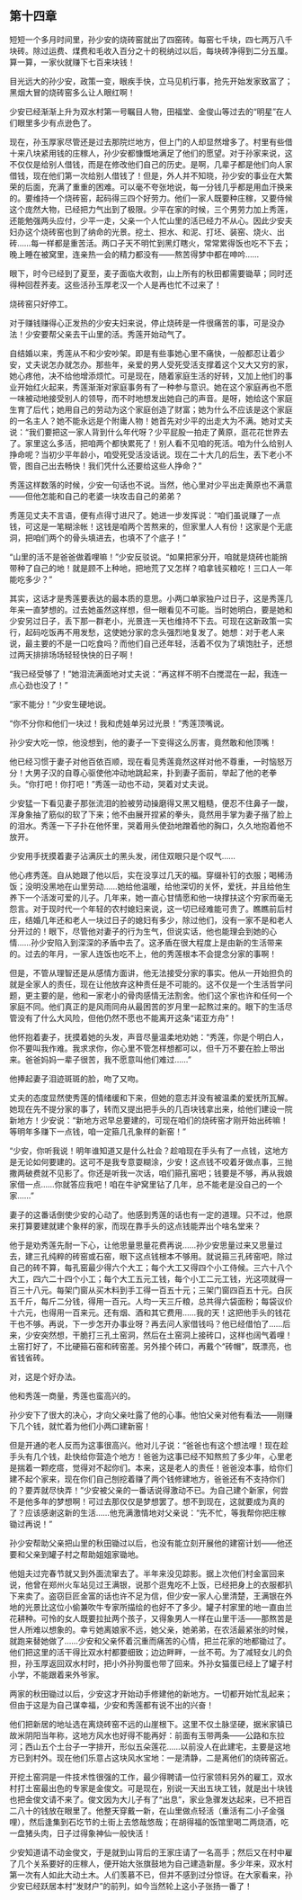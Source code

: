 ## 第十四章

  短短一个多月时间里，孙少安的烧砖窑就出了四窑砖。每窑七千块，四七两万八千块砖。除过运费、煤费和毛收入百分之十的税纳过以后，每块砖净得到二分五厘。算一算，一家伙就赚下七百来块钱！

  目光远大的孙少安，政策一变，眼疾手快，立马见机行事，抢先开始发家致富了；黑烟大冒的烧砖窑多么让人眼红啊！

  少安已经渐渐上升为双水村第一号瞩目人物，田福堂、金俊山等过去的“明星”在人们眼里多少有点逊色了。

  现在，孙玉厚家尽管还是过去那院烂地方，但上门的人却显然增多了。村里有些借十来八块紧用钱的庄稼人，孙少安都慷慨地满足了他们的愿望。对于孙家来说，这不仅仅是给别人借钱，而是在修改他们自己的历史。是啊，几辈子都是他们向人家借钱，现在他们第一次给别人借钱了！但是，外人并不知晓，孙少安的事业在大繁荣的后面，充满了重重的困难。可以毫不夸张地说，每一分钱几乎都是用血汗换来的。要维持一个烧砖窑，起码得三四个好劳力。他们一家人既要种庄稼，又要侍候这个庞然大物，已经把力气出到了极限。少平在家的时候，三个男劳力加上秀莲，还能勉强两头应付，少平一走，父亲一个人忙山里的活已经力不从心。因此少安夫妇办这个烧砖窑也到了纳命的光景。挖土、担水、和泥、打坯、装窑、烧火、出砖……每一样都是重苦活。两口子天不明忙到黑灯瞎火，常常累得饭也吃不下去；晚上睡在被窝里，连亲热一会的精力都没有——熬苦得梦中都在呻吟……

  眼下，时今已经到了夏至，麦子面临大收割，山上所有的秋田都需要锄草；同时还得种回茬荞麦。这些活孙玉厚老汉一个人是再也忙不过来了！

  烧砖窑只好停工。

  对于赚钱赚得心正发热的少安夫妇来说，停止烧砖是一件很痛苦的事，可是没办法！少安要帮父亲去干山里的活。秀莲开始动气了。

  自结婚以来，秀莲从不和少安吵架。即是有些事她心里不痛快，一般都忍让着少安，丈夫说怎办就怎办。那些年，亲爱的男人受死受活支撑着这个又大又穷的家，她心疼他，决不给他增添烦忙。可是现在，随着家庭生活的好转，又加上他们的事业开始红火起来，秀莲渐渐对家庭事务有了一种参与意识。她在这个家庭再也不愿一味被动地接受别人的领导，而不时地想发出她自己的声音。是呀，她给这个家庭生育了后代；她用自己的劳动为这个家庭创造了财富；她为什么不应该是这个家庭的一名主人？她不能永远是个附庸人物！她首先对少平的出走大为不满。她对丈夫说：“我们要把这一家人背到什么年代呀？少平屁股一拍走了黄原，逛花花世界去了。家里这么多活，把咱两个都快累死了！别人看不见咱的死活。咱为什么给别人挣命呢？当初少平年龄小，咱受死受活没话说。现在二十大几的后生，丢下老小不管，图自己出去畅快！我们凭什么还要给这些人挣命？”

  秀莲这样数落的时候，少安一句话也不说。当然，他心里对少平出走黄原也不满意——但他怎能和自己的老婆一块攻击自己的弟弟？

  秀莲见丈夫不言语，便有点得寸进尺了。她进一步发挥说：“咱们虽说赚了一点钱，可这是一笔糊涂帐！这钱是咱两个苦熬来的，但家里人人有份！这家是个无底洞，把咱们两个的骨头填进去，也填不了个底子！”

  “山里的活不是爸爸做着哩嘛！”少安反驳说。“如果把家分开，咱就是烧砖也能捎带种了自己的地！就是顾不上种地，把地荒了又怎样？咱拿钱买粮吃！三口人一年能吃多少？”

  其实，这话才是秀莲要表达的最本质的意思。小两口单家独户过日子，这是秀莲几年来一直梦想的。过去她虽然这样想，但一眼看见不可能。当时她明白，要是她和少安另过日子，丢下那一群老小，光景连一天也维持不下去。可现在这新政策一实行，起码吃饭再不用发愁，这使她分家的念头强烈地复发了。她想：对于老人来说，最主要的不是一口吃食吗？而他们自己还年轻，活着不仅为了填饱肚子，还想过两天排排场场轻轻快快的日子啊！

  “我已经受够了！”她泪流满面地对丈夫说：“再这样不明不白搅混在一起，我连一点心劲也没了！”

  “家不能分！”少安生硬地说。

  “你不分你和他们一块过！我和虎娃单另过光景！”秀莲顶嘴说。

  孙少安大吃一惊，他没想到，他的妻子一下变得这么厉害，竟然敢和他顶嘴！

  他已经习惯于妻子对他百依百顺，现在看见秀莲竟然这样对他不尊重，一时恼怒万分！大男子汉的自尊心驱使他冲动地跳起来，扑到妻子面前，举起了他的老拳头。“你打吧！你打吧！”秀莲一动也不动，哭着对丈夫说。

  少安猛一下看见妻子那张流泪的脸被劳动操磨得又黑又粗糙，便忍不住鼻子一酸，浑身象抽了筋似的软了下来；他不由展开捏紧的拳头，竟然用手掌为妻子揩了脸上的泪水。秀莲一下子扑在他怀里，哭着用头使劲地蹭着他的胸口，久久地抱着他不放开。

  少安用手抚摸着妻子沾满灰土的黑头发，闭住双眼只是个叹气……

  他心疼秀莲。自从她跟了他以后，实在没享过几天的福。穿缀补钉的衣服；喝稀汤饭；没明没黑地在山里劳动……她给他温暖，给他深切的关怀，爱抚，并且给他生养下一个活泼可爱的儿子。几年来，她一直心甘情愿和他一块撑扶这个穷家而毫无怨言。对于现时代一个年轻的农村媳妇来说，这一切已经难能可贵了。瞧瞧前后村庄，结婚几年还和老人一块过日子的媳妇有多少，除过他们，没有一家不是和老人分开过的！眼下，尽管他对妻子的行为生气，但说实话，他也能理会到她的心情……孙少安陷入到深深的矛盾中去了。这矛盾在很大程度上是由新的生活带来的。过去的年月，一家人连饭也吃不上，他的秀莲根本不会提念分家的事啊！

  但是，不管从理智还是从感情方面讲，他无法接受分家的事实。他从一开始担负的就是全家人的责任，现在让他放弃这种责任是不可能的。这不仅是一个生活哲学问题，更主要的是，他和一家老小的骨肉感情无法割舍。他们这个家也许和任何一个家庭不同。他们真正的是风雨同舟从最困苦的岁月里一起熬过来的。眼下的生活尽管没有了什么大风险，但他仍然不愿也不能离开这条“诺亚方舟”！

  他怀抱着妻子，抚摸着她的头发，声音尽量温柔地劝她：“秀莲，你是个明白人，你不要叫我作难。我求求你，你心里不管怎样想都可以，但千万不要在脸上带出来。爸爸妈妈一辈子很苦，我不愿意叫他们难过……”

  他捧起妻子泪迹斑斑的脸，吻了又吻。

  丈夫的态度显然使秀莲的情绪缓和下来，但她的意志并没有被温柔的爱抚所瓦解。她现在先不提分家的事了，转而又提出把手头的几百块钱拿出来，给他们建设一院新地方！少安说：“新地方迟早总要建的，可现在咱们的烧砖窑才刚开始出砖嘛！等明年多赚下一点钱，咱一定箍几孔象样的新窑！”

  “少安，你听我说！明年谁知道又是什么社会？趁咱现在手头有了一点钱，这地方是无论如何要建的。这可不是我专意耍糊涂，少安！这点钱不咬着牙做点事，三抛撒两破费就不见影了。你还是听我一次话，咱们箍孔窑吧；钱要是不够，再从我娘家借一点……你就答应我吧！咱在牛驴窝里钻了几年，总不能老是没自己的一个家……”

  妻子的这番话倒使少安的心动了。他感到秀莲的话也有一定的道理。只不过，他原来打算要建就建个象样的家，而现在靠手头的这点钱能弄出个啥名堂来？

  他于是劝秀莲先耐一下心，让他思量思量花费再说……孙少安思量过来又思量过去，建三孔纯粹的砖窑或石窑，眼下这点钱根本不够用。就说箍三孔砖窑吧，除过自己的砖不算，每孔窑最少得六个大工；每个大工又得四个小工侍候。三六十八个大工，四六二十四个小工；每个大工五元工钱，每个小工二元工钱，光这项就得一百三十八元。每架门窗从买木料到手工得一百五十元；三架门窗四百五十元。白灰五千斤，每斤二分钱，得用一百元。人均一天三斤粮，总共得六袋面粉；每袋议价十六元，也得用一百来元。还有烟、酒和其它费用……我的天！这把他手头的钱花干也不够。再说，下一步怎开办事业呀？再去问人家借钱吗？他已经借怕了……后来，少安突然想，干脆打三孔土窑洞，然后在土窑洞上接砖口，这样也阔气着哩！土窑打好了，不比硬箍石窑和砖窑差。另外接个砖口，再戴个“砖帽”，既漂亮，也省钱省砖。

  对，这是个好办法。

  他和秀莲一商量，秀莲也蛮高兴的。

  孙少安下了很大的决心，才向父亲吐露了他的心事。他怕父亲对他有看法——刚赚下几个钱，就忙着为他们小两口建新窑！

  但是开通的老人反而为这事很高兴。他对儿子说：“爸爸也有这个想法哩！现在趁手头有几个钱，赴快给你营造个地方！爸爸为这事已经不知熬煎了多少年，心里老是揣着一颗疙瘩，觉得对不起你们。本来，这是老人的责任！爸爸没本事，给你们建不起个家来，现在你们自己刨挖着赚了两个钱修建地方，爸爸还有不支持你们的？要弄就尽快弄！”少安被父亲的一番话说得激动不已。为自己建个新家，何尝不是他多年的梦想啊！可过去那仅仅是梦想罢了。想不到现在，这就要成为真的了？应该感谢这新的生活……他充满激情地对父亲说：“先不忙，等我帮你把庄稼锄过再说！”

  孙少安帮助父亲把山里的秋田锄过以后，也没有能立刻开展他的建窑计划——他还要和父亲到罐子村之帮助姐姐家锄地。

  他姐夫过完春节就又到外面流窜去了。半年来没见踪影。据上次他们村金富回来说，他曾在郑州火车站见过王满银，说那个逛鬼吃不上饭，已经把身上的衣服都扒下来卖了。盗窃巨匠金富的话也许不足为信，但少安一家人心里清楚，王满银在外地的光景比这位小偷兼吹牛专家所描绘的也好不了多少。罐子村家里的地一直由兰花耕种。可怜的女人既要拉扯两个孩子，又得象男人一样在山里干活——那熬苦是世人所难以想象的。幸亏她离娘家不远，她父亲，她弟弟，在农活最紧张的时候，就跑来替她做了……少安和父亲怀着沉重而痛苦的心情，把兰花家的地都锄过了。他们把这里的活干得比双水村都要细致；边边畔畔，一丝不苟。为了减轻女儿的负担，孙玉厚返回双水村时，把小外孙狗蛋也带了回来。外孙女猫蛋已经上了罐子村小学，不能跟着来外爷家。

  两家的秋田锄过以后，少安这才开始动手修建他的新地方。一切都开始忙乱起来；但由于这是为自己谋幸福，少安和秀莲都有说不出的兴奋！

  他们把新居的地址选在离烧砖窑不远的山崖根下。这里不仅土脉坚硬，据米家镇已故米阴阳当年称，这地方风水也好得不能再好：前面有玉带两条——公路和东拉河；西山五个土台子一字排开，形似五朵莲花……以前没人在此建宅，主要是这地方已到村外。现在他们乐意占这块风水宝地：一是清静，二是离他们的烧砖窑近。

  开挖土窑洞是一件技术性很强的工作，最少得聘请一位行家领料另外的雇工，双水村打土窑最出色的专家是金俊文。可是现在，别说一天出五块工钱，就是出十块钱也把金俊文请不来了。俊文因为大儿子有了“出息”，家业急骤发达起来，已不把百二八十的钱放在眼里了。他整天穿戴一新，在山里做点轻活（重活有二小子金强哩），然后逢集到石圪节的土街上去悠哉悠哉；在胡得福的饭馆里喝二两烧酒，吃一盘猪头肉，日子过得象神仙一般快活！

  少安知道请不动金俊文，于是就到山背后的王家庄请了一名高手；然后又在村中雇了几个关系要好的庄稼人，便开始大张旗鼓地为自己建造新屋。多少年来，双水村第一次有人如此大动土木。人们羡慕不已，但并不感到过分惊讶。在大家看来，孙少安已经跃居本村“发财户”的前列，如今当然轮上这小子张扬一番了！